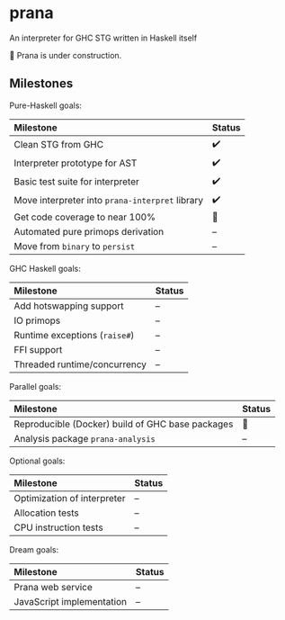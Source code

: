 # prana

An interpreter for GHC STG written in Haskell itself

:construction: Prana is under construction.

## Milestones

Pure-Haskell goals:

|Milestone|Status|
|:---|:---|
|Clean STG from GHC|  :heavy_check_mark: |
|Interpreter prototype for AST| :heavy_check_mark: |
|Basic test suite for interpreter| :heavy_check_mark: |
|Move interpreter into `prana-interpret` library| :heavy_check_mark: |
|Get code coverage to near 100%| :construction: |
|Automated pure primops derivation| – |
|Move from `binary` to `persist`| – |

GHC Haskell goals:

|Milestone|Status|
|:---|:---|
|Add hotswapping support| – |
|IO primops| – |
|Runtime exceptions (`raise#`)| – |
|FFI support| – |
|Threaded runtime/concurrency| – |

Parallel goals:

|Milestone|Status|
|:---|:---|
|Reproducible (Docker) build of GHC base packages| :construction: |
|Analysis package `prana-analysis`| – |

Optional goals:

|Milestone|Status|
|:---|:---|
|Optimization of interpreter| – |
|Allocation tests| – |
|CPU instruction tests| – |

Dream goals:

|Milestone|Status|
|:---|:---|
|Prana web service| – |
|JavaScript implementation| – |
